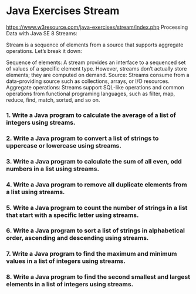# Java Exercises Stream

https://www.w3resource.com/java-exercises/stream/index.php
Processing Data with  Java SE 8 Streams:

Stream is a sequence of elements from a source that supports aggregate operations. Let’s break it down:

Sequence of elements: A stream provides an interface to a sequenced set of values of a specific element type. However, streams don’t actually store elements; they are computed on demand.
Source: Streams consume from a data-providing source such as collections, arrays, or I/O resources.
Aggregate operations: Streams support SQL-like operations and common operations from functional  programing languages, such as filter, map, reduce, find, match, sorted, and so on.
### 1. Write a Java program to calculate the average of a list of integers using streams.



### 2. Write a Java program to convert a list of strings to uppercase or lowercase using streams.



### 3. Write a Java program to calculate the sum of all even, odd numbers in a list using streams.



### 4. Write a Java program to remove all duplicate elements from a list using streams.



### 5. Write a Java program to count the number of strings in a list that start with a specific letter using streams.



### 6. Write a Java program to sort a list of strings in alphabetical order, ascending and descending using streams.



### 7. Write a Java program to find the maximum and minimum values in a list of integers using streams.



### 8. Write a Java program to find the second smallest and largest elements in a list of integers using streams.
